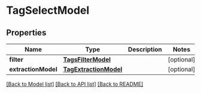 # TagSelectModel

## Properties
Name | Type | Description | Notes
------------ | ------------- | ------------- | -------------
**filter** | [**TagsFilterModel**](TagsFilterModel.md) |  | [optional] 
**extractionModel** | [**TagExtractionModel**](TagExtractionModel.md) |  | [optional] 

[[Back to Model list]](../README.md#documentation-for-models) [[Back to API list]](../README.md#documentation-for-api-endpoints) [[Back to README]](../README.md)


